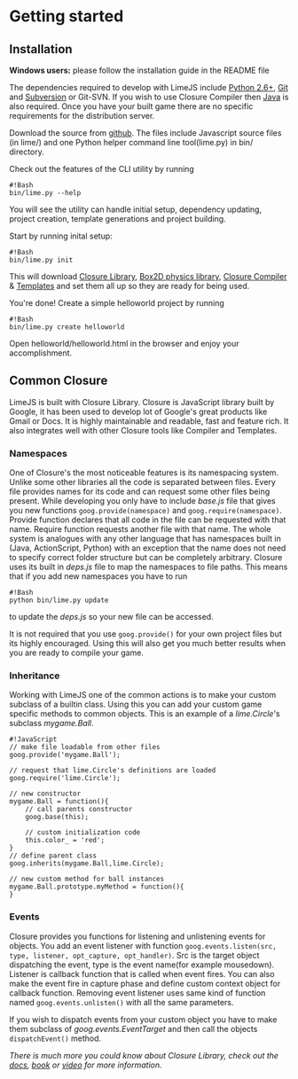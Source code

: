 # Getting started

## Installation

**Windows users:** please follow the installation guide in the README file

The dependencies required to develop with LimeJS include [Python 2.6+](http://www.python.org/), [Git](http://git-scm.com/download) and [Subversion](http://subversion.apache.org/) or Git-SVN. If you wish to use Closure Compiler then [Java](http://www.java.com/en/) is also required. Once you have your built game there are no specific requirements for the distribution server.

Download the source from [github](http://github.com/digitalfruit/limejs). The files include Javascript source files (in lime/) and one Python helper command line tool(lime.py) in bin/ directory.

Check out the features of the CLI utility by running

    #!Bash
    bin/lime.py --help
    
You will see the utility can handle initial setup, dependency updating, project creation, template generations and project building.

Start by running inital setup: 

    #!Bash
    bin/lime.py init
    
This will download [Closure Library](http://code.google.com/closure/library/), [Box2D physics library](http://box2d.thinkpixellab.com/), [Closure Compiler](http://code.google.com/closure/compiler/) & [Templates](http://code.google.com/closure/templates/) and set them all up so they are ready for being used.

You're done! Create a simple helloworld project by running 
    
    #!Bash
    bin/lime.py create helloworld

Open helloworld/helloworld.html in the browser and enjoy your accomplishment.


## Common Closure


LimeJS is built with Closure Library. Closure is JavaScript library built by Google, it has been used to develop lot of Google's great products like Gmail or Docs. It is highly maintainable and readable, fast and feature rich. It also integrates well with other Closure tools like Compiler and Templates.

### Namespaces

One of Closure's the most noticeable features is its namespacing system. Unlike some other libraries all the code is separated between files. Every file provides names for its code and can request some other files being present. While developing you only have to include *base.js* file that gives you new functions `goog.provide(namespace)` and `goog.require(namespace)`. Provide function declares that all code in the file can be requested with that name. Require function requests another file with that name. The whole system is analogues with any other language that has namespaces built in (Java, ActionScript, Python) with an exception that the name does not need to specify correct folder structure but can be completely arbitrary. Closure uses its built in *deps.js* file to map the namespaces to file paths. This means that if you add new namespaces you have to run 

    #!Bash
    python bin/lime.py update

to update the *deps.js* so your new file can be accessed.

It is not required that you use `goog.provide()` for your own project files but its highly encouraged. Using this will also get you much better results when you are ready to compile your game.


### Inheritance

Working with LimeJS one of the common actions is to make your custom subclass of a builtin class. Using this you can add your custom game specific methods to common objects. This is an example of a *lime.Circle*'s subclass *mygame.Ball*.

	#!JavaScript
	// make file loadable from other files
	goog.provide('mygame.Ball'); 
	
	// request that lime.Circle's definitions are loaded
	goog.require('lime.Circle'); 
	
	// new constructor
	mygame.Ball = function(){
	    // call parents constructor 
		goog.base(this);
		
		// custom initialization code
		this.color_ = 'red';
	}
	// define parent class
	goog.inherits(mygame.Ball,lime.Circle); 
	
	// new custom method for ball instances
	mygame.Ball.prototype.myMethod = function(){	
	}
	

### Events

Closure provides you functions for listening and unlistening events for objects. You add an event listener with function `goog.events.listen(src, type, listener, opt_capture, opt_handler)`. Src is the target object dispatching the event, type is the event name(for example mousedown). Listener is callback function that is called when event fires. You can also make the event fire in capture phase and define custom context object for callback function. Removing event listener uses same kind of function named `goog.events.unlisten()` with all the same parameters.

If you wish to dispatch events from your custom object you have to make them subclass of *goog.events.EventTarget* and then call the objects `dispatchEvent()` method.


*There is much more you could know about Closure Library, check out the [docs](http://closure-library.googlecode.com/svn/docs/index.html), [book](http://www.amazon.com/Closure-Definitive-Guide-Michael-Bolin/dp/1449381871) or [video](http://www.youtube.com/watch?v=yp_9q3tgDnQ) for more information.*
